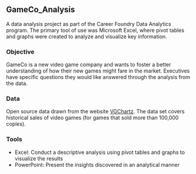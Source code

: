 ## GameCo_Analysis

A data analysis project as part of the Career Foundry Data Analytics program. The primary tool of use was Microsoft Excel, where pivot tables and graphs were created to analyze and visualize key information.

### Objective

GameCo is a new video game company and wants to foster a better understanding of how their new games might fare in the market. Executives have specific questions they would like answered through the analysis from the data. 

### Data 

Open source data drawn from the website [VGChartz](https://www.vgchartz.com). The data set covers historical sales of video games (for games that sold more than 100,000 copies).

### Tools

- Excel: Conduct a descriptive analysis using pivot tables and graphs to visualize the results
- PowerPoint: Present the insights discovered in an analytical manner
